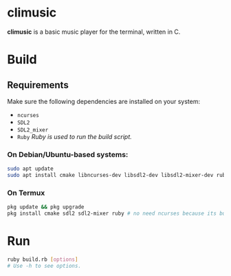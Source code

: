 # climusic
**climusic** is a basic music player for the terminal, written in C.

# Build
## Requirements

Make sure the following dependencies are installed on your system:

- `ncurses`
- `SDL2`
- `SDL2_mixer`
- `Ruby` *Ruby is used to run the build script.*

### On Debian/Ubuntu-based systems:

```bash
sudo apt update
sudo apt install cmake libncurses-dev libsdl2-dev libsdl2-mixer-dev ruby-full
```

### On Termux

```bash
pkg update && pkg upgrade
pkg install cmake sdl2 sdl2-mixer ruby # no need ncurses because its built-in
```

# Run

```bash
ruby build.rb [options]
# Use -h to see options.
```